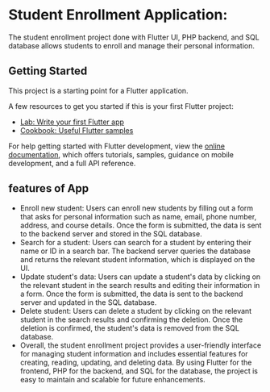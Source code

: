 # Student Enrollment Application:

The student enrollment project done with Flutter UI, PHP backend, and SQL database allows students to enroll and manage their personal information. 
## Getting Started

This project is a starting point for a Flutter application.

A few resources to get you started if this is your first Flutter project:

- [Lab: Write your first Flutter app](https://docs.flutter.dev/get-started/codelab)
- [Cookbook: Useful Flutter samples](https://docs.flutter.dev/cookbook)

For help getting started with Flutter development, view the
[online documentation](https://docs.flutter.dev/), which offers tutorials,
samples, guidance on mobile development, and a full API reference.

## features of App
- Enroll new student: Users can enroll new students by filling out a form that asks for personal information such as name, email, phone number, address, and course details. Once the form is submitted, the data is sent to the backend server and stored in the SQL database.
- Search for a student: Users can search for a student by entering their name or ID in a search bar. The backend server queries the database and returns the relevant student information, which is displayed on the UI.
- Update student's data: Users can update a student's data by clicking on the relevant student in the search results and editing their information in a form. Once the form is submitted, the data is sent to the backend server and updated in the SQL database.
- Delete student: Users can delete a student by clicking on the relevant student in the search results and confirming the deletion. Once the deletion is confirmed, the student's data is removed from the SQL database.
- Overall, the student enrollment project provides a user-friendly interface for managing student information and includes essential features for creating, reading, updating, and deleting data. By using Flutter for the frontend, PHP for the backend, and SQL for the database, the project is easy to maintain and scalable for future enhancements.
